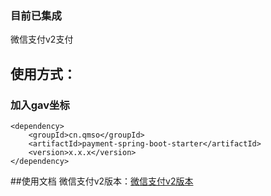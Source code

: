 ### 目前已集成
微信支付v2支付

## 使用方式：

### 加入gav坐标
    <dependency>
        <groupId>cn.qmso</groupId>
        <artifactId>payment-spring-boot-starter</artifactId>
        <version>x.x.x</version>
    </dependency>
##使用文档
微信支付v2版本：[微信支付v2版本](https://github.com/LjunT/payment/wiki/%E5%BE%AE%E4%BF%A1%E6%94%AF%E4%BB%98v2%E6%8E%A5%E5%8F%A3%E4%BD%BF%E7%94%A8)


